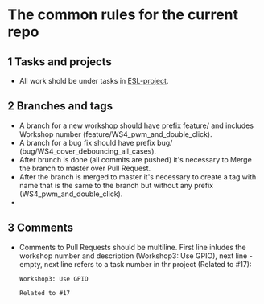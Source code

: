 # The common rules for the current repo

## 1 Tasks and projects
- All work shold be under tasks in [ESL-project](https://github.com/users/Andrewbooq/projects/2).

## 2 Branches and tags
- A branch for a new workshop should have prefix feature/ and includes Workshop number (feature/WS4_pwm_and_double_click).
- A branch for a bug fix should have prefix bug/ (bug/WS4_cover_debouncing_all_cases).
- After brunch is done (all commits are pushed) it's necessary to Merge the branch to master over Pull Request.
- After the branch is merged to master it's necessary to create a tag with name that is the same to the branch but without any prefix (WS4_pwm_and_double_click).
- 
## 3 Comments
- Comments to Pull Requests should be multiline. First line inludes the workshop number and description (Workshop3: Use GPIO), next line - empty, next line refers to a task number in thr project (Related to #17):
  ```
  Workshop3: Use GPIO
  
  Related to #17
  ```


